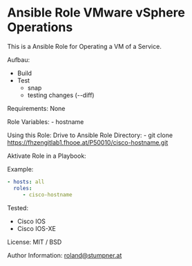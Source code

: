 # Ansible Role VMware vSphere Operations
This is a Ansible Role for Operating a VM of a Service.

Aufbau:
- Build
- Test
    - snap
    - testing changes (--diff)

Requirements:
    None

Role Variables:
    - hostname

Using this Role:
Drive to Ansible Role Directory:
    - git clone https://fhzengitlab1.fhooe.at/P50010/cisco-hostname.git

Aktivate Role in a Playbook:

Example:
```YAML
- hosts: all
  roles:
     - cisco-hostname
```

Tested:
 - Cisco IOS
 - Cisco IOS-XE
 
License:
    MIT / BSD

Author Information:
roland@stumpner.at